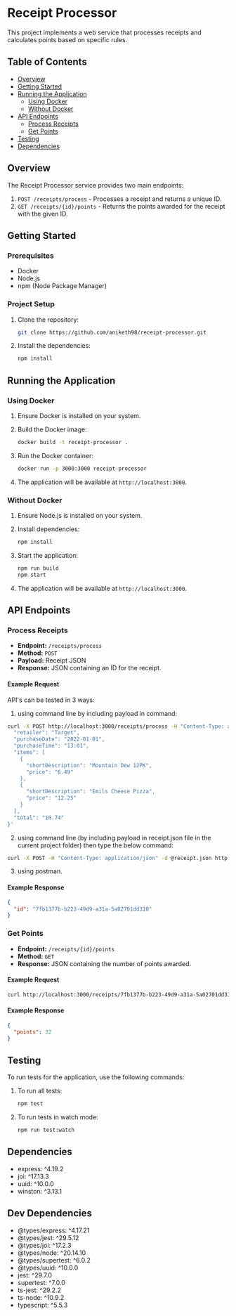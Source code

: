# Receipt Processor

This project implements a web service that processes receipts and calculates points based on specific rules.

## Table of Contents

- [Overview](#overview)
- [Getting Started](#getting-started)
- [Running the Application](#running-the-application)
  - [Using Docker](#using-docker)
  - [Without Docker](#without-docker)
- [API Endpoints](#api-endpoints)
  - [Process Receipts](#process-receipts)
  - [Get Points](#get-points)
- [Testing](#testing)
- [Dependencies](#dependencies)

## Overview

The Receipt Processor service provides two main endpoints:
1. `POST /receipts/process` - Processes a receipt and returns a unique ID.
2. `GET /receipts/{id}/points` - Returns the points awarded for the receipt with the given ID.

## Getting Started

### Prerequisites

- Docker
- Node.js
- npm (Node Package Manager)

### Project Setup

1. Clone the repository:

   ```bash
   git clone https://github.com/aniketh98/receipt-processor.git
   ```

2. Install the dependencies:

   ```bash
   npm install
   ```

## Running the Application

### Using Docker

1. Ensure Docker is installed on your system.
2. Build the Docker image:

   ```bash
   docker build -t receipt-processor .
   ```

3. Run the Docker container:

   ```bash
   docker run -p 3000:3000 receipt-processor
   ```

4. The application will be available at `http://localhost:3000`.

### Without Docker

1. Ensure Node.js is installed on your system.
2. Install dependencies:

   ```bash
   npm install
   ```

3. Start the application:

   ```bash
   npm run build
   npm start
   ```

4. The application will be available at `http://localhost:3000`.

## API Endpoints

### Process Receipts

- **Endpoint:** `/receipts/process`
- **Method:** `POST`
- **Payload:** Receipt JSON
- **Response:** JSON containing an ID for the receipt.

#### Example Request

API's can be tested in 3 ways:
1. using command line by including payload in command:

```bash
curl -X POST http://localhost:3000/receipts/process -H "Content-Type: application/json" -d '{
  "retailer": "Target",
  "purchaseDate": "2022-01-01",
  "purchaseTime": "13:01",
  "items": [
    {
      "shortDescription": "Mountain Dew 12PK",
      "price": "6.49"
    },
    {
      "shortDescription": "Emils Cheese Pizza",
      "price": "12.25"
    }
  ],
  "total": "18.74"
}'
```

2. using command line (by including payload in receipt.json file in the current project folder) then type the below command:

```bash
curl -X POST -H "Content-Type: application/json" -d @receipt.json http://localhost:3000/receipts/process
```
3. using postman.

#### Example Response

```json
{
  "id": "7fb1377b-b223-49d9-a31a-5a02701dd310"
}
```

### Get Points

- **Endpoint:** `/receipts/{id}/points`
- **Method:** `GET`
- **Response:** JSON containing the number of points awarded.

#### Example Request

```bash
curl http://localhost:3000/receipts/7fb1377b-b223-49d9-a31a-5a02701dd310/points
```

#### Example Response

```json
{
  "points": 32
}
```

## Testing

To run tests for the application, use the following commands:

1. To run all tests:

   ```bash
   npm test
   ```

2. To run tests in watch mode:

   ```bash
   npm run test:watch
   ```

## Dependencies

- express: ^4.19.2
- joi: ^17.13.3
- uuid: ^10.0.0
- winston: ^3.13.1

## Dev Dependencies

- @types/express: ^4.17.21
- @types/jest: ^29.5.12
- @types/joi: ^17.2.3
- @types/node: ^20.14.10
- @types/supertest: ^6.0.2
- @types/uuid: ^10.0.0
- jest: ^29.7.0
- supertest: ^7.0.0
- ts-jest: ^29.2.2
- ts-node: ^10.9.2
- typescript: ^5.5.3
